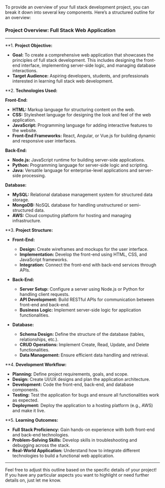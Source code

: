 To provide an overview of your full stack development project, you can break it down into several key components. Here’s a structured outline for an overview:

### **Project Overview: Full Stack Web Application**

---

**1. **Project Objective:**
   - **Goal:** To create a comprehensive web application that showcases the principles of full stack development. This includes designing the front-end interface, implementing server-side logic, and managing database interactions.
   - **Target Audience:** Aspiring developers, students, and professionals interested in learning full stack web development.

**2. **Technologies Used:**

   **Front-End:**
   - **HTML:** Markup language for structuring content on the web.
   - **CSS:** Stylesheet language for designing the look and feel of the web application.
   - **JavaScript:** Programming language for adding interactive features to the website.
   - **Front-End Frameworks:** React, Angular, or Vue.js for building dynamic and responsive user interfaces.

   **Back-End:**
   - **Node.js:** JavaScript runtime for building server-side applications.
   - **Python:** Programming language for server-side logic and scripting.
   - **Java:** Versatile language for enterprise-level applications and server-side processing.

   **Database:**
   - **MySQL:** Relational database management system for structured data storage.
   - **MongoDB:** NoSQL database for handling unstructured or semi-structured data.
   - **AWS:** Cloud computing platform for hosting and managing infrastructure.

**3. **Project Structure:**

   - **Front-End:**
     - **Design:** Create wireframes and mockups for the user interface.
     - **Implementation:** Develop the front-end using HTML, CSS, and JavaScript frameworks.
     - **Integration:** Connect the front-end with back-end services through APIs.

   - **Back-End:**
     - **Server Setup:** Configure a server using Node.js or Python for handling client requests.
     - **API Development:** Build RESTful APIs for communication between front-end and back-end.
     - **Business Logic:** Implement server-side logic for application functionalities.

   - **Database:**
     - **Schema Design:** Define the structure of the database (tables, relationships, etc.).
     - **CRUD Operations:** Implement Create, Read, Update, and Delete functionalities.
     - **Data Management:** Ensure efficient data handling and retrieval.

**4. **Development Workflow:**

   - **Planning:** Define project requirements, goals, and scope.
   - **Design:** Create UI/UX designs and plan the application architecture.
   - **Development:** Code the front-end, back-end, and database components.
   - **Testing:** Test the application for bugs and ensure all functionalities work as expected.
   - **Deployment:** Deploy the application to a hosting platform (e.g., AWS) and make it live.

**5. **Learning Outcomes:**

   - **Full Stack Proficiency:** Gain hands-on experience with both front-end and back-end technologies.
   - **Problem-Solving Skills:** Develop skills in troubleshooting and debugging across the stack.
   - **Real-World Application:** Understand how to integrate different technologies to build a functional web application.

---

Feel free to adjust this outline based on the specific details of your project! If you have any particular aspects you want to highlight or need further details on, just let me know.
